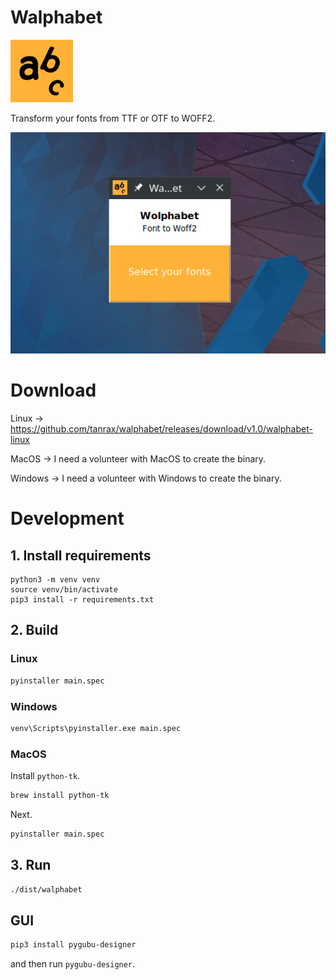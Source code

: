 # Walphabet

<img src="icon.png" width="100" alt="Icon">

Transform your fonts from TTF or OTF to WOFF2.

<p align="center">
  <img src="assets/preview.png" width="600" alt="demo">
</p>

# Download

Linux -> https://github.com/tanrax/walphabet/releases/download/v1.0/walphabet-linux

MacOS -> I need a volunteer with MacOS to create the binary.

Windows -> I need a volunteer with Windows to create the binary.

# Development

## 1. Install requirements

```
python3 -m venv venv
source venv/bin/activate
pip3 install -r requirements.txt
```

## 2. Build

### Linux

```bash
pyinstaller main.spec
```

### Windows

```bash
venv\Scripts\pyinstaller.exe main.spec
```

### MacOS

Install `python-tk`.

```bash
brew install python-tk
```

Next.

```bash
pyinstaller main.spec
```

## 3. Run

```bash
./dist/walphabet
```

## GUI

```bash
pip3 install pygubu-designer
```

and then run `pygubu-designer`.
